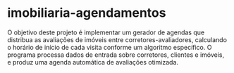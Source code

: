 # imobiliaria-agendamentos
O objetivo deste projeto é implementar um gerador de agendas que distribua as avaliações de imóveis entre corretores-avaliadores, calculando o horário de início de cada visita conforme um algoritmo específico. O programa processa dados de entrada sobre corretores, clientes e imóveis, e produz uma agenda automática de avaliações otimizada.
